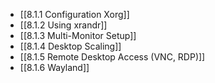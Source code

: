 

- [[8.1.1 Configuration Xorg]]
- [[8.1.2 Using xrandr]]
- [[8.1.3 Multi-Monitor Setup]]
- [[8.1.4 Desktop Scaling]]
- [[8.1.5 Remote Desktop Access (VNC, RDP)]]
- [[8.1.6 Wayland]]